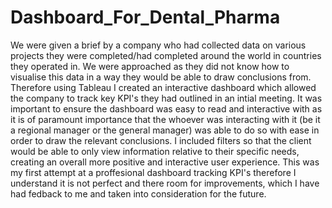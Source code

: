 # Dashboard_For_Dental_Pharma
We were given a brief by a company who had collected data on various projects they were completed/had completed around the world in countries they operated in. We were approached as they did not know how to visualise this data in a way they would be able to draw conclusions from. Therefore using Tableau I created an interactive dashboard which allowed the company to track key KPI's they had outlined in an intial meeting. It was important to ensure the dashboard was easy to read and interactive with as it is of paramount importance that the whoever was interacting with it (be it a regional manager or the general manager) was able to do so with ease in order to draw the relevant conclusions. I included filters so that the client would be able to only view information relative to their specific needs, creating an overall more positive and interactive user experience. This was my first attempt at a proffesional dashboard tracking KPI's therefore I understand it is not perfect and there room for improvements, which I have had fedback to me and taken into consideration for the future.
